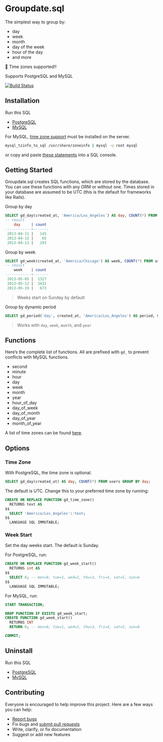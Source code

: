 # Groupdate.sql

The simplest way to group by:

- day
- week
- month
- day of the week
- hour of the day
- and more

:tada: Time zones supported!!

Supports PostgreSQL and MySQL

[![Build Status](https://travis-ci.org/ankane/groupdate.sql.svg?branch=master)](https://travis-ci.org/ankane/groupdate.sql)

## Installation

Run this SQL

- [PostgreSQL](https://raw.githubusercontent.com/ankane/groupdate.sql/master/postgresql/install.sql)
- [MySQL](https://raw.githubusercontent.com/ankane/groupdate.sql/master/mysql/install.sql)

For MySQL, [time zone support](https://dev.mysql.com/doc/refman/5.7/en/time-zone-support.html) must be installed on the server.

```sh
mysql_tzinfo_to_sql /usr/share/zoneinfo | mysql -u root mysql
```

or copy and paste [these statements](https://gist.githubusercontent.com/ankane/1d6b0022173186accbf0/raw/time_zone_support.sql) into a SQL console.

## Getting Started

Groupdate.sql creates SQL functions, which are stored by the database. You can use these functions with any ORM or without one. Times stored in your database are assumed to be UTC (this is the default for frameworks like Rails).

Group by day

```sql
SELECT gd_day(created_at, 'America/Los_Angeles') AS day, COUNT(*) FROM users GROUP BY day;
-- result
    day     | count
------------+-------
 2013-04-11 |   145
 2013-04-12 |    65
 2013-04-13 |   293
```

Group by week

```sql
SELECT gd_week(created_at, 'America/Chicago') AS week, COUNT(*) FROM users GROUP BY week;
-- result
    week    | count
------------+-------
 2013-05-05 |  1327
 2013-05-12 |  3432
 2013-05-19 |   673
```

> Weeks start on Sunday by default

Group by dynamic period

```sql
SELECT gd_period('day', created_at, 'America/Los_Angeles') AS period, COUNT(*) FROM users GROUP BY period;
```

> Works with `day`, `week`, `month`, and `year`

## Functions

Here’s the complete list of functions. All are prefixed with `gd_` to prevent conflicts with MySQL functions.

- second
- minute
- hour
- day
- week
- month
- year
- hour_of_day
- day_of_week
- day_of_month
- day_of_year
- month_of_year

A list of time zones can be found [here](https://en.wikipedia.org/wiki/List_of_tz_database_time_zones).

## Options

### Time Zone

With PostgreSQL, the time zone is optional.

```sql
SELECT gd_day(created_at) AS day, COUNT(*) FROM users GROUP BY day;
```

The default is UTC. Change this to your preferred time zone by running:

```sql
CREATE OR REPLACE FUNCTION gd_time_zone()
  RETURNS text AS
$$
  SELECT 'America/Los_Angeles'::text;
$$
  LANGUAGE SQL IMMUTABLE;
```

### Week Start

Set the day weeks start. The default is Sunday.

For PostgreSQL, run:

```sql
CREATE OR REPLACE FUNCTION gd_week_start()
  RETURNS int AS
$$
  SELECT 6; -- mon=0, tue=1, wed=2, thu=3, fri=4, sat=5, sun=6
$$
  LANGUAGE SQL IMMUTABLE;
```

For MySQL, run:

```sql
START TRANSACTION;

DROP FUNCTION IF EXISTS gd_week_start;
CREATE FUNCTION gd_week_start()
  RETURNS INT
  RETURN 6; -- mon=0, tue=1, wed=2, thu=3, fri=4, sat=5, sun=6

COMMIT;
```

## Uninstall

Run this SQL

- [PostgreSQL](https://raw.githubusercontent.com/ankane/groupdate.sql/master/postgresql/uninstall.sql)
- [MySQL](https://raw.githubusercontent.com/ankane/groupdate.sql/master/mysql/uninstall.sql)

## Contributing

Everyone is encouraged to help improve this project. Here are a few ways you can help:

- [Report bugs](https://github.com/ankane/groupdate.sql/issues)
- Fix bugs and [submit pull requests](https://github.com/ankane/groupdate.sql/pulls)
- Write, clarify, or fix documentation
- Suggest or add new features

